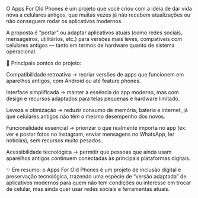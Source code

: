 O Apps For Old Phones é um projeto que você criou com a ideia de dar vida nova a celulares antigos, que muitas vezes já não recebem atualizações ou não conseguem rodar os aplicativos modernos.

A proposta é “portar” ou adaptar aplicativos atuais (como redes sociais, mensageiros, utilitários, etc.) para versões mais leves, compatíveis com celulares antigos — tanto em termos de hardware quanto de sistema operacional.

📱 Principais pontos do projeto:

Compatibilidade retroativa → recriar versões de apps que funcionem em aparelhos antigos, com Android ou até feature phones.

Interface simplificada → manter a essência do app moderno, mas com design e recursos adaptados para telas pequenas e hardware limitado.

Leveza e otimização → reduzir consumo de memória, bateria e internet, já que celulares antigos não têm o mesmo desempenho dos novos.

Funcionalidade essencial → priorizar o que realmente importa no app (ex: ver e postar fotos no Instagram, enviar mensagens no WhatsApp, ler notícias), sem recursos muito pesados.

Acessibilidade tecnológica → permitir que pessoas que ainda usam aparelhos antigos continuem conectadas às principais plataformas digitais.

✨ Em resumo: o Apps For Old Phones é um projeto de inclusão digital e preservação tecnológica, trazendo uma espécie de “versão adaptada” de aplicativos modernos para quem não tem condições ou interesse em trocar de celular, mas ainda quer usar redes sociais e ferramentas atuais.
